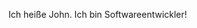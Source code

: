 ﻿---
layout: "_layouts._card.html"
salutation: "Hallo!"
copyright : "Alle Rechte vorbehalten. John Doe, 2014."
lang: "de"
cleanurl: true
description: "John Doe"
---

Ich heiße John. Ich bin Softwareentwickler!